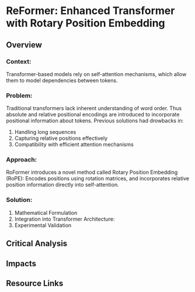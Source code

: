 # ReFormer: Enhanced Transformer with Rotary Position Embedding

## Overview

### Context: 
Transformer-based models rely on self-attention mechanisms, which allow them to model dependencies between tokens.
### Problem:

Traditional transformers lack inherent understanding of word order. Thus absolute and relative positional encodings are introduced to incorporate positional information about tokens. Previous solutions had drowbacks in:

1) Handling long sequences
2) Capturing relative positions effectively
3) Compatibility with efficient attention mechanisms

### Approach: 

RoFormer introduces a novel method called Rotary Position Embedding (RoPE): Encodes positions using rotation matrices, and incorporates relative position information directly into self-attention.

### Solution: 
1) Mathematical Formulation
2) Integration into Transformer Architecture: 
3) Experimental Validation

## Critical Analysis

## Impacts

## Resource Links

